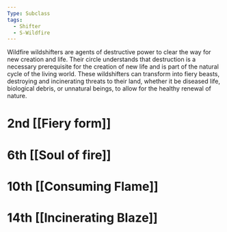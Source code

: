 ```yaml
---
Type: Subclass
tags:
  - Shifter
  - S-Wildfire
---
```

Wildfire wildshifters are agents of destructive power to clear the way for new creation and life. Their circle understands that destruction is a necessary prerequisite for the creation of
new life and is part of the natural cycle of the living world.
These wildshifters can transform into fiery beasts, destroying and incinerating threats to their land, whether it be diseased life, biological debris, or unnatural beings, to allow for the healthy renewal of nature.

# 2nd [[Fiery form]]
# 6th [[Soul of fire]]
# 10th [[Consuming Flame]]
# 14th [[Incinerating Blaze]]
